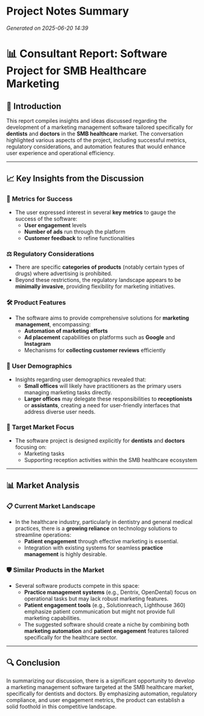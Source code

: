 # Project Notes Summary

*Generated on 2025-06-20 14:39*

# 📊 **Consultant Report: Software Project for SMB Healthcare Marketing**

## 📝 **Introduction**
This report compiles insights and ideas discussed regarding the development of a marketing management software tailored specifically for **dentists** and **doctors** in the **SMB healthcare** market. The conversation highlighted various aspects of the project, including successful metrics, regulatory considerations, and automation features that would enhance user experience and operational efficiency.

---

## 📈 **Key Insights from the Discussion**

### 🔑 **Metrics for Success**
- The user expressed interest in several **key metrics** to gauge the success of the software:
  - **User engagement** levels
  - **Number of ads** run through the platform
  - **Customer feedback** to refine functionalities

### ⚖️ **Regulatory Considerations**
- There are specific **categories of products** (notably certain types of drugs) where advertising is prohibited.
- Beyond these restrictions, the regulatory landscape appears to be **minimally invasive**, providing flexibility for marketing initiatives.

### 🛠️ **Product Features**
- The software aims to provide comprehensive solutions for **marketing management**, encompassing:
  - **Automation of marketing efforts**
  - **Ad placement** capabilities on platforms such as **Google** and **Instagram**
  - Mechanisms for **collecting customer reviews** efficiently

### 👥 **User Demographics**
- Insights regarding user demographics revealed that:
  - **Small offices** will likely have practitioners as the primary users managing marketing tasks directly.
  - **Larger offices** may delegate these responsibilities to **receptionists** or **assistants**, creating a need for user-friendly interfaces that address diverse user needs.

### 🎯 **Target Market Focus**
- The software project is designed explicitly for **dentists** and **doctors** focusing on:
  - Marketing tasks
  - Supporting reception activities within the SMB healthcare ecosystem

---

## 📊 **Market Analysis**

### 📋 **Current Market Landscape**
- In the healthcare industry, particularly in dentistry and general medical practices, there is a **growing reliance** on technology solutions to streamline operations:
  - **Patient engagement** through effective marketing is essential.
  - Integration with existing systems for seamless **practice management** is highly desirable.

### 🛡️ **Similar Products in the Market**
- Several software products compete in this space:
  - **Practice management systems** (e.g., Dentrix, OpenDental) focus on operational tasks but may lack robust marketing features.
  - **Patient engagement tools** (e.g., Solutionreach, Lighthouse 360) emphasize patient communication but might not provide full marketing capabilities.
  - The suggested software should create a niche by combining both **marketing automation** and **patient engagement** features tailored specifically for the healthcare sector.

---

## 🔍 **Conclusion**
In summarizing our discussion, there is a significant opportunity to develop a marketing management software targeted at the SMB healthcare market, specifically for dentists and doctors. By emphasizing automation, regulatory compliance, and user engagement metrics, the product can establish a solid foothold in this competitive landscape.